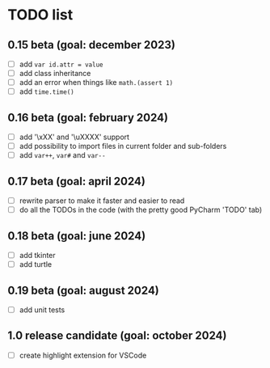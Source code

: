 # TODO list
## 0.15 beta (goal: december 2023)
* [ ] add `var id.attr = value`
* [ ] add class inheritance
* [ ] add an error when things like `math.(assert 1)`
* [ ] add `time.time()`

## 0.16 beta (goal: february 2024)
* [ ] add '\xXX' and '\uXXXX' support
* [ ] add possibility to import files in current folder and sub-folders
* [ ] add `var++`, `var#` and `var--`

## 0.17 beta (goal: april 2024)
* [ ] rewrite parser to make it faster and easier to read
* [ ] do all the TODOs in the code (with the pretty good PyCharm 'TODO' tab)

## 0.18 beta (goal: june 2024)
* [ ] add tkinter
* [ ] add turtle

## 0.19 beta (goal: august 2024)
* [ ] add unit tests

## 1.0 release candidate (goal: october 2024)
* [ ] create highlight extension for VSCode
